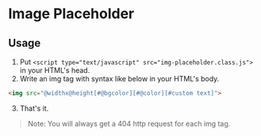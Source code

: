Image Placeholder
===============

## Usage
1. Put `<script type="text/javascript" src="img-placeholder.class.js">` in your HTML's head.
2. Write an img tag with syntax like below in your HTML's body.
```html
<img src="@widthx@height[#@bgcolor][#@color][#custom text]">
```
3. That's it.


> Note: You will always get a 404 http request for each img tag.